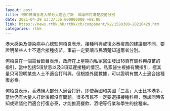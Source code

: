 ```yaml
---
layout: post
title: 何栢良稱香港大部分人適合打針　須讓市民清楚疫苗分別
date: 2021-04-29 13:37:56.000000000 +08:00
link: https://news.rthk.hk/rthk/ch/component/k2/1588380-20210429.htm
categories: rthk
---
```


港大感染及傳染病中心總監何栢良表示，接種科興或復必泰疫苗的建議很不同，要證明某些人士不適合接種疫苗，事前一定要讓市民清楚知道兩者分別。

何栢良在一個電台節目表示，政府在上星期向私家醫生發出18頁有關科興疫苗的指引，當中包括5項禁忌以及3項延遲接種的情況。私家醫生根據有關指引，極其量只可證明某些人士不適合打科興，但根據外國數據，可以證明有關人士適合接種復必泰。

何栢良表示，香港絕大部分人適合打針，即使英國和美國「三高」人士比本港多，當地仍有大量人打針後都沒有問題。很多市民不一定要選擇接種科興，應該同時告知或建議他們適合打復必泰，才能推高餐飲、酒吧等行業和學生的接種率。
